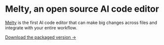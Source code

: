 # Melty, an open source AI code editor

[Melty](https://melty.sh) is the first AI code editor that can make big changes across files and integrate with your entire workflow.

[Download the packaged version ->](https://docs.google.com/forms/d/e/1FAIpQLSc6uBe0ea26q7Iq0Co_q5fjW2nypUl8G_Is5M_6t8n7wZHuPA/viewform)
